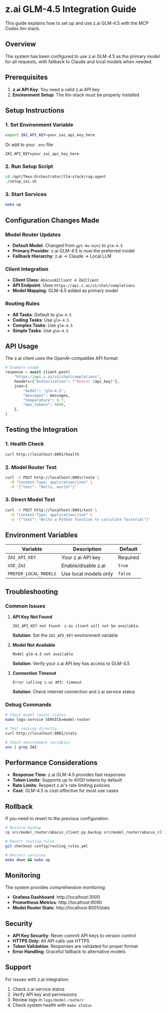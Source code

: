 # z.ai GLM-4.5 Integration Guide

This guide explains how to set up and use z.ai GLM-4.5 with the MCP Codex llm-stack.

## Overview

The system has been configured to use z.ai GLM-4.5 as the primary model for all requests, with fallback to Claude and local models when needed.

## Prerequisites

1. **z.ai API Key**: You need a valid z.ai API key
2. **Environment Setup**: The llm-stack must be properly installed

## Setup Instructions

### 1. Set Environment Variable

```bash
export ZAI_API_KEY=your_zai_api_key_here
```

Or add to your `.env` file:
```
ZAI_API_KEY=your_zai_api_key_here
```

### 2. Run Setup Script

```bash
cd /opt/Tmux-Orchestrator/llm-stack/rag-agent
./setup_zai.sh
```

### 3. Start Services

```bash
make up
```

## Configuration Changes Made

### Model Router Updates
- **Default Model**: Changed from `gpt-4o-mini` to `glm-4.5`
- **Primary Provider**: z.ai GLM-4.5 is now the preferred model
- **Fallback Hierarchy**: z.ai → Claude → Local LLM

### Client Integration
- **Client Class**: `AbacusAIClient` → `ZAIClient`
- **API Endpoint**: Uses `https://api.z.ai/v1/chat/completions`
- **Model Mapping**: GLM-4.5 added as primary model

### Routing Rules
- **All Tasks**: Default to `glm-4.5`
- **Coding Tasks**: Use `glm-4.5`
- **Complex Tasks**: Use `glm-4.5`
- **Simple Tasks**: Use `glm-4.5`

## API Usage

The z.ai client uses the OpenAI-compatible API format:

```python
# Example usage
response = await client.post(
    "https://api.z.ai/v1/chat/completions",
    headers={"Authorization": f"Bearer {api_key}"},
    json={
        "model": "glm-4.5",
        "messages": messages,
        "temperature": 0.7,
        "max_tokens": 4000,
    },
)
```

## Testing the Integration

### 1. Health Check
```bash
curl http://localhost:8001/health
```

### 2. Model Router Test
```bash
curl -X POST http://localhost:8001/route \
  -H "Content-Type: application/json" \
  -d '{"text": "Hello, world!"}'
```

### 3. Direct Model Test
```bash
curl -X POST http://localhost:8001/test \
  -H "Content-Type: application/json" \
  -d '{"text": "Write a Python function to calculate factorial"}'
```

## Environment Variables

| Variable | Description | Default |
|----------|-------------|---------|
| `ZAI_API_KEY` | Your z.ai API key | Required |
| `USE_ZAI` | Enable/disable z.ai | `true` |
| `PREFER_LOCAL_MODELS` | Use local models only | `false` |

## Troubleshooting

### Common Issues

1. **API Key Not Found**
   ```
   ZAI_API_KEY not found. z.ai client will not be available.
   ```
   **Solution**: Set the `ZAI_API_KEY` environment variable

2. **Model Not Available**
   ```
   Model glm-4.5 not available
   ```
   **Solution**: Verify your z.ai API key has access to GLM-4.5

3. **Connection Timeout**
   ```
   Error calling z.ai API: timeout
   ```
   **Solution**: Check internet connection and z.ai service status

### Debug Commands

```bash
# Check model router status
make logs-service SERVICE=model-router

# Test routing directly
curl http://localhost:8001/stats

# Check environment variables
env | grep ZAI
```

## Performance Considerations

- **Response Time**: z.ai GLM-4.5 provides fast responses
- **Token Limits**: Supports up to 4000 tokens by default
- **Rate Limits**: Respect z.ai's rate limiting policies
- **Cost**: GLM-4.5 is cost-effective for most use cases

## Rollback

If you need to revert to the previous configuration:

```bash
# Restore backup
cp src/model_router/abacus_client.py.backup src/model_router/abacus_client.py

# Revert routing rules
git checkout config/routing_rules.yml

# Restart services
make down && make up
```

## Monitoring

The system provides comprehensive monitoring:

- **Grafana Dashboard**: http://localhost:3000
- **Prometheus Metrics**: http://localhost:9090
- **Model Router Stats**: http://localhost:8001/stats

## Security

- **API Key Security**: Never commit API keys to version control
- **HTTPS Only**: All API calls use HTTPS
- **Token Validation**: Responses are validated for proper format
- **Error Handling**: Graceful fallback to alternative models

## Support

For issues with z.ai integration:
1. Check z.ai service status
2. Verify API key and permissions
3. Review logs in `logs/model-router/`
4. Check system health with `make status`